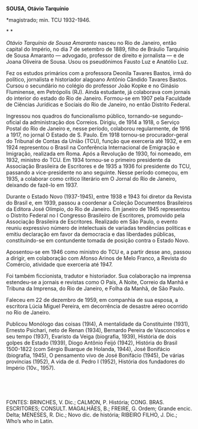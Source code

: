 **SOUSA, Otávio Tarquínio**

\*magistrado; min. TCU 1932-1946.

* *

*Otávio Tarquínio de Sousa Amaranto* nasceu no Rio de Janeiro, então
capital do Império, no dia 7 de setembro de 1889, filho de Bráulio
Tarquínio de Sousa Amaranto — advogado, professor de direito e
jornalista — e de Joana Oliveira de Sousa. Usou os pseudônimos Fausto
Luz e Anatólio Luz.

Fez os estudos primários com a professora Deonila Tavares Bastos, irmã
do político, jornalista e historiador alagoano Antônio Cândido Tavares
Bastos. Cursou o secundário no colégio do professor João Kopke e no
Ginásio Fluminense, em Petrópolis (RJ). Ainda estudante, já colaborava
com jornais do interior do estado do Rio de Janeiro. Formou-se em 1907
pela Faculdade de Ciências Jurídicas e Sociais do Rio de Janeiro, no
então Distrito Federal.

Ingressou nos quadros do funcionalismo público, tornando-se
segundo-oficial da administração dos Correios. Dirigiu, de 1914 a 1918,
o Serviço Postal do Rio de Janeiro e, nesse período, colaborou
regularmente, de 1916 a 1917, no jornal O Estado de S. Paulo. Em 1918
tornou-se procurador-geral do Tribunal de Contas da União (TCU), função
que exerceria até 1932, e em 1924 representou o Brasil na Conferência
Internacional de Emigração e Imigração, realizada em Roma. Após a
Revolução de 1930, foi nomeado, em 1932, ministro do TCU. Em 1934
tornou-se o primeiro presidente da Associação Brasileira de Escritores e
de 1935 a 1936 foi presidente do TCU, passando a vice-presidente no ano
seguinte. Nesse período começou, em 1935, a colaborar como crítico
literário em O Jornal do Rio de Janeiro, deixando de fazê-lo em 1937.

Durante o Estado Novo (1937-1945), entre 1938 e 1943 foi diretor da
Revista do Brasil e, em 1939, passou a coordenar a Coleção Documentos
Brasileiros da Editora José Olímpio, do Rio de Janeiro. Em janeiro de
1945 representou o Distrito Federal no I Congresso Brasileiro de
Escritores, promovido pela Associação Brasileira de Escritores.
Realizado em São Paulo, o evento reuniu expressivo número de
intelectuais de variadas tendências políticas e emitiu declaração em
favor da democracia e das liberdades públicas, constituindo-se em
contundente tomada de posição contra o Estado Novo.

Aposentou-se em 1946 como ministro do TCU e, a partir desse ano, passou
a dirigir, em colaboração com Afonso Arinos de Melo Franco, a Revista do
Comércio, atividade que exerceria até 1947.

Foi também ficcionista, tradutor e historiador. Sua colaboração na
imprensa estendeu-se a jornais e revistas como O País, A Noite, Correio
da Manhã e Tribuna da Imprensa, do Rio de Janeiro, e Folha da Manhã, de
São Paulo.

Faleceu em 22 de dezembro de 1959, em companhia de sua esposa, a
escritora Lúcia Miguel Pereira, em decorrência de desastre aéreo
ocorrido no Rio de Janeiro.

Publicou Monólogo das coisas (19l4), A mentalidade da Constituinte
(1931), Ernesto Psichari, neto de Renan (1934), Bernardo Pereira de
Vasconcelos e seu tempo (1937), Evaristo da Veiga (biografia, 1939),
História de dois golpes de Estado (1939), Diogo Antônio Feijó (1942),
História do Brasil 1500-1822 (com Sérgio Buarque de Holanda, 1944), José
Bonifácio (biografia, 1945), O pensamento vivo de José Bonifácio (1945),
De várias províncias (1952), A vida de d. Pedro I (1952), História dos
fundadores do Império (10v., 1957).

 

 

FONTES: BRINCHES, V. Dic.; CALMON, P. História; CONG. BRAS. ESCRITORES;
CONSULT. MAGALHÃES, B.; FREIRE, G. Ordem; Grande encic. Delta; MENESES,
R. Dic.; Novo dic. de história; RIBEIRO FILHO, J. Dic.; Who’s who in
Latin.

 
